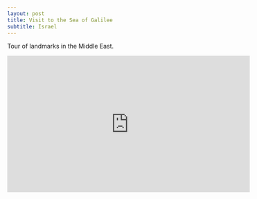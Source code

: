 ```yaml
---
layout: post
title: Visit to the Sea of Galilee
subtitle: Israel
---
```


Tour of landmarks in the Middle East.

<iframe width="560" height="315" src="https://www.youtube.com/embed/izGpAaEBT6k" frameborder="0" allow="autoplay; encrypted-media" allowfullscreen></iframe>
